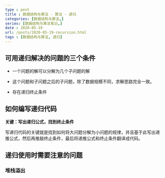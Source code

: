 ```yaml
---
type : post
title : 数据结构与算法 - 算法 - 递归
categories: [数据结构与算法,] 
series: [数据结构与算法笔记,]
date : 2020-05-19
url: /posts/2020-05-19-recursion.html 
tags : [数据结构与算法, 递归]
---
```



## 可用递归解决的问题的三个条件

- 一个问题的解可以分解为几个子问题的解

- 这个问题和子问题之后的子问题，除了数据规模不同，求解思路完全一致。

- 存在递归终止条件

## 如何编写递归代码

**关键：写出递归公式，找到终止条件**

写递归代码的关键就是找到如何将大问题分解为小问题的规律，并且基于此写出递推公式，然后再推敲终止条件，最后将递推公式和终止条件翻译成代码。


## 递归使用时需要注意的问题 

### 堆栈溢出

